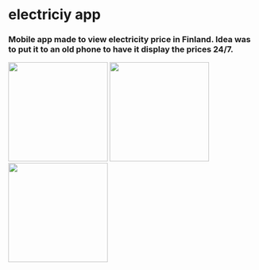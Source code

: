 # electriciy app

### Mobile app made to view electricity price in Finland. Idea was to put it to an old phone to have it display the prices 24/7.
<img width="200" src="https://github.com/user-attachments/assets/13bc4a81-7f0f-4bdd-94d6-14716454c8dc">
<img width="200" src="https://github.com/user-attachments/assets/4dfd6a2e-7ea7-48b3-a13c-d3d8fa624dcc">
<img width="200" src="https://github.com/user-attachments/assets/70350018-36e2-452a-acd9-1351d49c7bb7">
